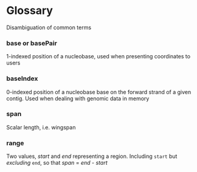 # Glossary

Disambiguation of common terms

### base or basePair
1-indexed position of a nucleobase, used when presenting coordinates to users

### baseIndex
0-indexed position of a nucleobase base on the forward strand of a given contig. Used when dealing with genomic data in memory

### span
Scalar length, i.e. wingspan

### range
Two values, _start_ and _end_ representing a region. Including `start` but _excluding_ `end`, so that _span_ = _end_ - _start_ 

